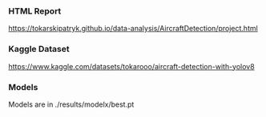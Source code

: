 ### HTML Report
https://tokarskipatryk.github.io/data-analysis/AircraftDetection/project.html

### Kaggle Dataset
https://www.kaggle.com/datasets/tokarooo/aircraft-detection-with-yolov8

### Models
Models are in ./results/modelx/best.pt
